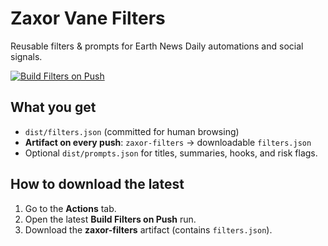# Zaxor Vane Filters

Reusable filters & prompts for Earth News Daily automations and social signals.

[![Build Filters on Push](https://github.com/universalmidnightmedia/Zaxor-Vane-Filters/actions/workflows/push-filters.yml/badge.svg)](https://github.com/universalmidnightmedia/Zaxor-Vane-Filters/actions/workflows/push-filters.yml)

## What you get
- `dist/filters.json` (committed for human browsing)
- **Artifact on every push**: `zaxor-filters` → downloadable `filters.json`
- Optional `dist/prompts.json` for titles, summaries, hooks, and risk flags.

## How to download the latest
1. Go to the **Actions** tab.
2. Open the latest **Build Filters on Push** run.
3. Download the **zaxor-filters** artifact (contains `filters.json`).
